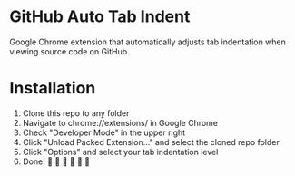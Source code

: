 # GitHub Auto Tab Indent

Google Chrome extension that automatically adjusts tab indentation when viewing source code on GitHub.

# Installation

1. Clone this repo to any folder
1. Navigate to chrome://extensions/ in Google Chrome
1. Check "Developer Mode" in the upper right
1. Click "Unload Packed Extension..." and select the cloned repo folder
1. Click "Options" and select your tab indentation level
1. Done! :tada: :balloon: :confetti_ball: :tada: :balloon: :confetti_ball:
